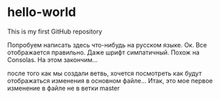 # hello-world
This is my first GitHub repository

Попробуем написать здесь что-нибудь на русском языке.
Ок. Все отображается правильно. Даже шрифт симпатичный. Похож на Consolas.
На этом закончим...

после того как мы создали ветвь, хочется посмотреть как будут отображаться изменения в основном файле...
Итак, это мое первое изменение в файле не в ветки master
